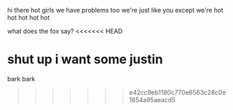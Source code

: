 hi there
hot girls we have problems too we're just like you except we're hot hot hot hot hot

what does the fox say?
<<<<<<< HEAD

shut up i want some justin
=======
bark bark
>>>>>>> e42cc9eb1180c770e6563c28c0e1854a95aeacd5
